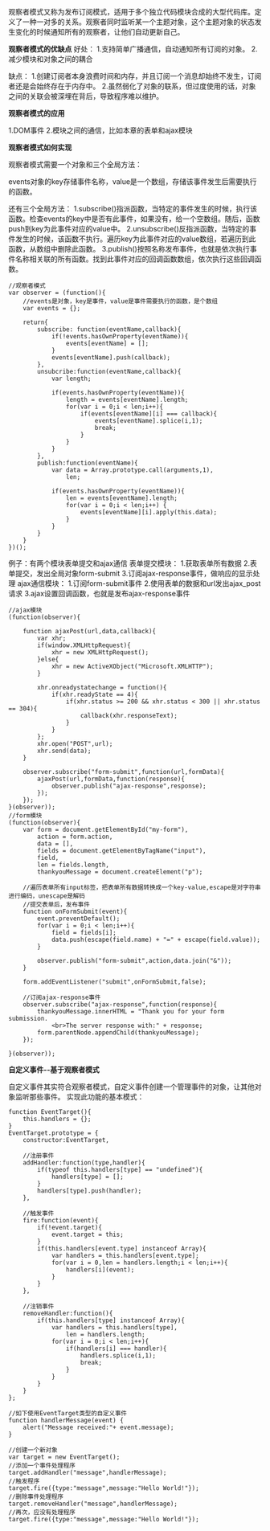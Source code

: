 观察者模式又称为发布订阅模式，适用于多个独立代码模块合成的大型代码库。定义了一种一对多的关系。观察者同时监听某一个主题对象，这个主题对象的状态发生变化的时候通知所有的观察者，让他们自动更新自己。

**观察者模式的优缺点**
好处：
1.支持简单广播通信，自动通知所有订阅的对象。
2.减少模块和对象之间的耦合

缺点：
1.创建订阅者本身浪费时间和内存，并且订阅一个消息却始终不发生，订阅者还是会始终存在于内存中。
2.虽然弱化了对象的联系，但过度使用的话，对象之间的关联会被深埋在背后，导致程序难以维护。

**观察者模式的应用**

1.DOM事件
2.模块之间的通信，比如本章的表单和ajax模块

**观察者模式如何实现**

观察者模式需要一个对象和三个全局方法：

events对象的key存储事件名称，value是一个数组，存储该事件发生后需要执行的函数。

还有三个全局方法：
1.subscribe()指派函数，当特定的事件发生的时候，执行该函数。检查events的key中是否有此事件，如果没有，给一个空数组。随后，函数push到key为此事件对应的value中。
2.unsubscribe()反指派函数，当特定的事件发生的时候，该函数不执行。遍历key为此事件对应的value数组，若遍历到此函数，从数组中删除此函数。
3.publish()按照名称发布事件，也就是依次执行事件名称相关联的所有函数。找到此事件对应的回调函数数组，依次执行这些回调函数。

```
//观察者模式
var observer = (function(){
    //events是对象，key是事件，value是事件需要执行的函数，是个数组
    var events = {};

    return{
        subscribe: function(eventName,callback){
            if(!events.hasOwnProperty(eventName)){
                events[eventName] = [];
            }
            events[eventName].push(callback);
        },
        unsubcribe:function(eventName,callback){
            var length;

            if(events.hasOwnProperty(eventName)){
                length = events[eventName].length;
                for(var i = 0;i < len;i++){
                    if(events[eventName][i] === callback){
                        events[eventName].splice(i,1);
                        break;
                    }
                }
            }
        },
        publish:function(eventName){
            var data = Array.prototype.call(arguments,1),
                len;

            if(events.hasOwnProperty(eventName)){
                len = events[eventName].length;
                for(var i = 0;i < len;i++) {
                    events[eventName][i].apply(this.data);
                }
            }
        }
    }
})();
```

例子：有两个模块表单提交和ajax通信
表单提交模块：
    1.获取表单所有数据
    2.表单提交，发出全局对象form-submit
    3.订阅ajax-response事件，做响应的显示处理
ajax通信模块：
    1.订阅form-submit事件
    2.使用表单的数据和url发出ajax_post请求
    3.ajax设置回调函数，也就是发布ajax-response事件

```
//ajax模块
(function(observer){

    function ajaxPost(url,data,callback){
        var xhr;
        if(window.XMLHttpRequest){
            xhr = new XMLHttpRequest();
        }else{
            xhr = new ActiveXObject("Microsoft.XMLHTTP");
        }

        xhr.onreadystatechange = function(){
            if(xhr.readyState == 4){
                if(xhr.status >= 200 && xhr.status < 300 || xhr.status == 304){
                    callback(xhr.responseText);
                }
            }
        };
        xhr.open("POST",url);
        xhr.send(data);
    }

    observer.subscribe("form-submit",function(url,formData){
        ajaxPost(url,formData,function(response){
            observer.publish("ajax-response",response);
        });
    });
}(observer));
//form模块
(function(observer){
    var form = document.getElementById("my-form"),
        action = form.action,
        data = [],
        fields = document.getElementByTagName("input"),
        field,
        len = fields.length,
        thankyouMessage = document.createElement("p");

    //遍历表单所有input标签，把表单所有数据转换成一个key-value,escape是对字符串进行编码，unescape是解码
    //提交表单后，发布事件
    function onFormSubmit(event){
        event.preventDefault();
        for(var i = 0;i < len;i++){
            field = fields[i];
            data.push(escape(field.name) + "=" + escape(field.value));
        }

        observer.publish("form-submit",action,data.join("&"));
    }

    form.addEventListener("submit",onFormSubmit,false);

    //订阅ajax-response事件
    observer.subscribe("ajax-response",function(response){
        thankyouMessage.innerHTML = "Thank you for your form submission.
            <br>The server response with:" + response;
        form.parentNode.appendChild(thankyouMessage);
    });

}(observer));
```

**自定义事件--基于观察者模式**

自定义事件其实符合观察者模式，自定义事件创建一个管理事件的对象，让其他对象监听那些事件。
实现此功能的基本模式：
```
function EventTarget(){
    this.handlers = {};
}
EventTarget.prototype = {
    constructor:EventTarget,

    //注册事件
    addHandler:function(type,handler){
        if(typeof this.handlers[type] == "undefined"){
            handlers[type] = [];
        }
        handlers[type].push(handler);
    },

    //触发事件
    fire:function(event){
        if(!event.target){
            event.target = this;
        }
        if(this.handlers[event.type] instanceof Array){
            var handlers = this.handlers[event.type];
            for(var i = 0,len = handlers.length;i < len;i++){
                handlers[i](event);
            }
        }
    },

    //注销事件
    removeHandler:function(){
        if(this.handlers[type] instanceof Array){
            var handlers = this.handlers[type],
                len = handlers.length;
            for(var i = 0;i < len;i++){
                if(handlers[i] === handler){
                    handlers.splice(i,1);
                    break;
                }
            }
        }
    }
};

//如下使用EventTarget类型的自定义事件
function handlerMessage(event) {
    alert("Message received:"+ event.message);
}

//创建一个新对象
var target = new EventTarget();
//添加一个事件处理程序
target.addHandler("message",handlerMessage);
//触发程序
target.fire({type:"message",message:"Hello World!"});
//删除事件处理程序
target.removeHandler("message",handlerMessage);
//再次，应没有处理程序
target.fire({type:"message",message:"Hello World!"});
```
